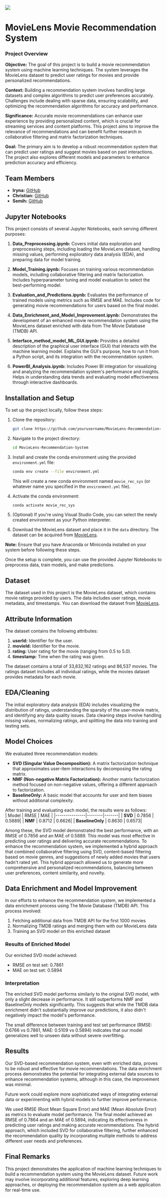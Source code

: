 ![](https://miro.medium.com/v2/resize:fit:4800/format:webp/1*t98V5s6uNKVNEde5ZYQemw.jpeg)

# MovieLens Movie Recommendation System

### Project Overview

**Objective:** The goal of this project is to build a movie recommendation system using machine learning techniques. The system leverages the MovieLens dataset to predict user ratings for movies and provide personalized recommendations.

**Context:** Building a recommendation system involves handling large datasets and complex algorithms to predict user preferences accurately. Challenges include dealing with sparse data, ensuring scalability, and optimizing the recommendation algorithms for accuracy and performance.

**Significance:** Accurate movie recommendations can enhance user experience by providing personalized content, which is crucial for streaming services and content platforms. This project aims to improve the relevance of recommendations and can benefit further research in collaborative filtering and matrix factorization techniques.

**Goal:** The primary aim is to develop a robust recommendation system that can predict user ratings and suggest movies based on past interactions. The project also explores different models and parameters to enhance prediction accuracy and efficiency.

## Team Members

- **Iryna:** [GitHub](https://github.com/Levynska-I-DS)
- **Christian:** [GitHub](https://github.com/Kriss-fullstack)
- **Semih:** [GitHub](https://github.com/semihd97)

## Jupyter Notebooks

This project consists of several Jupyter Notebooks, each serving different purposes:

1. **Data_Preprocessing.ipynb:** Covers initial data exploration and preprocessing steps, including loading the MovieLens dataset, handling missing values, performing exploratory data analysis (EDA), and preparing data for model training.

2. **Model_Training.ipynb:** Focuses on training various recommendation models, including collaborative filtering and matrix factorization. Includes hyperparameter tuning and model evaluation to select the best-performing model.

3. **Evaluation_and_Predictions.ipynb:** Evaluates the performance of trained models using metrics such as RMSE and MAE. Includes code for generating movie recommendations for users based on the final model.

4. **Data_Enrichment_and_Model_Improvement.ipynb:** Demonstrates the development of an enhanced movie recommendation system using the MovieLens dataset enriched with data from The Movie Database (TMDB) API. 

5. **Interface_method_model_ML_GUI.ipynb:** Provides a detailed description of the graphical user interface (GUI) that interacts with the machine learning model. Explains the GUI's purpose, how to run it from a Python script, and its integration with the recommendation system.

6. **PowerBI_Analysis.ipynb:** Includes Power BI integration for visualizing and analyzing the recommendation system's performance and insights. Helps in understanding data trends and evaluating model effectiveness through interactive dashboards.


## Installation and Setup

To set up the project locally, follow these steps:

1. Clone the repository:
    ```bash
    git clone https://github.com/yourusername/MovieLens-Recommendation-System.git
    ```

2. Navigate to the project directory:
    ```bash
    cd MovieLens-Recommendation-System
    ```

3. Install and create the conda environment using the provided `environment.yml` file:
    ```bash
    conda env create --file environment.yml
    ```
   This will create a new conda environment named `movie_rec_sys` (or whatever name you specified in the `environment.yml` file).

4. Activate the conda environment:
    ```bash
    conda activate movie_rec_sys
    ```

5. (Optional) If you're using Visual Studio Code, you can select the newly created environment as your Python interpreter.

6. Download the MovieLens dataset and place it in the `data` directory. The dataset can be acquired from [MovieLens](https://grouplens.org/datasets/movielens/).

**Note:** Ensure that you have Anaconda or Miniconda installed on your system before following these steps.

Once the setup is complete, you can use the provided Jupyter Notebooks to preprocess data, train models, and make predictions.

## Dataset

The dataset used in this project is the MovieLens dataset, which contains movie ratings provided by users. The data includes user ratings, movie metadata, and timestamps. You can download the dataset from [MovieLens](https://grouplens.org/datasets/movielens/).

## Attribute Information

The dataset contains the following attributes:

1. **userId:** Identifier for the user.
2. **movieId:** Identifier for the movie.
3. **rating:** User rating for the movie (ranging from 0.5 to 5.0).
4. **timestamp:** Time when the rating was given.

The dataset contains a total of 33,832,162 ratings and 86,537 movies. The ratings dataset includes all individual ratings, while the movies dataset provides metadata for each movie.

## EDA/Cleaning

The initial exploratory data analysis (EDA) includes visualizing the distribution of ratings, understanding the sparsity of the user-movie matrix, and identifying any data quality issues. Data cleaning steps involve handling missing values, normalizing ratings, and splitting the data into training and testing sets.

## Model Choices

We evaluated three recommendation models:
- **SVD (Singular Value Decomposition):** A matrix factorization technique that approximates user-item interactions by decomposing the rating matrix.
- **NMF (Non-negative Matrix Factorization):** Another matrix factorization method focused on non-negative values, offering a different approach to factorization.
- **BaselineOnly:** A basic model that accounts for user and item biases without additional complexity.

After training and evaluating each model, the results were as follows:  
| Model         | RMSE   | MAE   |
|---------------|--------|-------|
| **SVD**       | 0.7856 | 0.5889|
| **NMF**       | 0.8712 | 0.6626|
| **BaselineOnly** | 0.8630 | 0.6573|

Among these, the SVD model demonstrated the best performance, with an RMSE of 0.7856 and an MAE of 0.5889. This model was most effective in predicting user ratings and delivering accurate recommendations. To enhance the recommendation system, we implemented a hybrid approach that combined collaborative filtering using SVD, content-based filtering based on movie genres, and suggestions of newly added movies that users hadn't rated yet. This hybrid approach allowed us to generate more comprehensive and personalized recommendations, balancing between user preferences, content similarity, and novelty.


## Data Enrichment and Model Improvement

In our efforts to enhance the recommendation system, we implemented a data enrichment process using The Movie Database (TMDB) API. This process involved:

1. Fetching additional data from TMDB API for the first 1000 movies
2. Normalizing TMDB ratings and merging them with our MovieLens data
3. Training an SVD model on this enriched dataset

### Results of Enriched Model

Our enriched SVD model achieved:
- RMSE on test set: 0.7861
- MAE on test set: 0.5894

### Interpretation

The enriched SVD model performs similarly to the original SVD model, with only a slight decrease in performance. It still outperforms NMF and BaselineOnly models significantly. This suggests that while the TMDB data enrichment didn't substantially improve our predictions, it also didn't negatively impact the model's performance.

The small difference between training and test set performance (RMSE: 0.6766 vs 0.7861, MAE: 0.5109 vs 0.5894) indicates that our model generalizes well to unseen data without severe overfitting.

## Results

Our SVD-based recommendation system, even with enriched data, proves to be robust and effective for movie recommendations. The data enrichment process demonstrates the potential for integrating external data sources to enhance recommendation systems, although in this case, the improvement was minimal.

Future work could explore more sophisticated ways of integrating external data or experimenting with hybrid models to further improve performance.

We used RMSE (Root Mean Square Error) and MAE (Mean Absolute Error) as metrics to evaluate model performance. The final model achieved an RMSE of 0.7864 and an MAE of 0.5894, indicating its effectiveness in predicting user ratings and making accurate recommendations. The hybrid approach, which included SVD for collaborative filtering, further enhanced the recommendation quality by incorporating multiple methods to address different user needs and preferences.

## Final Remarks

This project demonstrates the application of machine learning techniques to build a recommendation system using the MovieLens dataset. Future work may involve incorporating additional features, exploring deep learning approaches, or deploying the recommendation system as a web application for real-time use.


